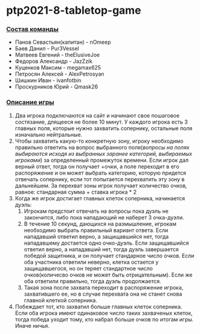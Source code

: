 # ptp2021-8-tabletop-game
### <u>**Состав команды**</u>
- Панов Севастьян(капитан) - nOmeep
- Баев Данил - Pur3Vessel
- Матвеев Евгений - theElusiveJoe
- Федоров Александр - JazZzik
- Куценков Максим - megamax625
- Петросян Алексей - AlexPetrosyan
- Шишкин Иван - 	ivanfotbin
- Проскурников Юрий - Qmask26

### <u>**Описание игры**</u>

1. Два игрока подключаются на сайт и начинают свое пошаговое состязание, длящееся не более 10 минут. У каждого игрока есть 3 главных поля, которые нужно захватить сопернику, остальные поля изначально нейтральные.
1. Чтобы захватить какую-то конкретную зону, игроку необходимо правильно ответить на вопрос выбранного поля(*вопросы на полях выбираются исходя из выбранных заранее категорий, выбираемых игроками*) за определенный промежуток времени. Если игрок дал верный ответ, тогда он получает +очки, а поле переходит в его распоряжение и он может выбрать категорию, которую придется отвечать сопернику, если тот попытается перехватить эту зону в дальнейшем. За перехват зоны игрок получает количество очков, равное: стандарная сумма + ставка игрока * 2
1. Когда же игрок достигает главных клеток соперника, начинается дуэль:
    1. Игрокам предстоит отвечать на вопросы пока дуэль не закончится, либо пока нападающий не наберет 3 очка-дуэли.
    1. В течение 10 секунд, дающихся на размышление, игрокам необходимо выбрать правильный вариант ответа. Если нападавший ответил верно, а защищавшийся нет, тогда нападавшему достается одно очко-дуэль. Если защищавшийся ответил верно, а нападавший нет, тогда дуэль завершается победой защитника, и он получает стандарное число очков. Если оба участника ответили неверно, клетка остается у защищавшегося, но он теряет стандартное число очков(количесво очков не может быть отрицательным). Если же оба ответили правильно, тогда дуэль продолжается.
    1. Такая зона после захвата переходит в распоряжение игрока, захватившего ее, но в случае перехвата она не станет снова главной клеткой соперника.
1.  Побеждает тот, кто захватил больше главных клеток соперника. Если оба игрока имеют одинаковое число таких захваченых клеток, тогда победа уходит тому, кто набрал больше очков по итогам игры. Иначе ничья.

